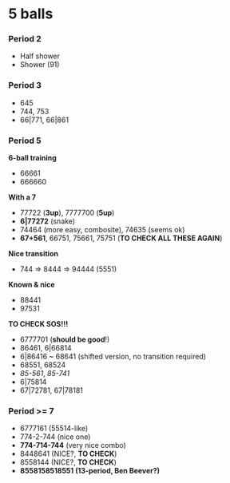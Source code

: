 # 5 balls

### Period 2

- Half shower
- Shower (91)

### Period 3

- 645
- 744, 753
- 66|771, 66|861

### Period 5

**6-ball training**
- 66661
- 666660

**With a 7**
- 77722 (**3up**), 7777700 (**5up**)
- **6|77272** (snake)
- 74464 (more easy, combosite), 74635 (seems ok)
- **67+561**, 66751, 75661, 75751 (**TO CHECK ALL THESE AGAIN**)

**Nice transition**
- 744 => 8444 => 94444 (5551)

**Known & nice**
- 88441
- 97531

**TO CHECK SOS!!!**
- 6777701 (**should be good**!)
- 86461, 6|66814
- 6|86416 ~ 68641 (shifted version, no transition required)
- 68551, 68524
- *85-561*, *85-741*
- 6|75814
- 67|72781, 67|78181

### Period >= 7

- 6777161 (55514-like)
- 774-2-744 (nice one)
- **774-714-744** (very nice combo)
- 8448641 (NICE?, **TO CHECK**)
- 8558144 (NICE?, **TO CHECK**)
- **8558158518551 (13-period, Ben Beever?)**

